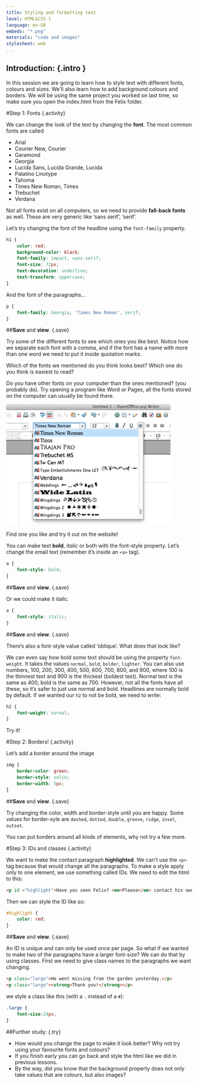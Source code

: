 ```yaml
---
title: Styling and formatting text
level: HTML&CSS 1
language: en-GB
embeds: "*.png"
materials: "code and images"
stylesheet: web
...
```


## __Introduction:__ {.intro }
In this session we are going to learn how to style text with different fonts, colours and sizes. We'll also learn how to add background colours and borders. We will be using the same project you worked on last time, so make sure you open the index.html from the Felix folder.

#Step 1: Fonts {.activity}

We can change the look of the text by changing the __font__. The most common fonts are called

+ Arial
+ Courier New, Courier
+ Garamond
+ Georgia
+ Lucida Sans, Lucida Grande, Lucida
+ Palatino Linotype
+ Tahoma
+ Times New Roman, Times
+ Trebuchet
+ Verdana

Not all fonts exist on all computers, so we need to provide __fall-back fonts__ as well. These are very generic like ‘sans serif’, ‘serif’.

Let’s try changing the font of the headline using the `font-family` property.

```css
h1 {
	color: red;
	background-color: black;
	font-family: impact, sans-serif;
	font-size: 72px;
	text-decoration: underline;
	text-transform: uppercase;
}
```
And the font of the paragraphs...

```css
p {
	font-family: Georgia, 'Times New Roman', serif;
}
```

##__Save__ and __view__. {.save}

Try some of the different fonts to see which ones you like best. Notice how we separate each font with a comma, and if the font has a name with more than one word we need to put it inside quotation marks.

Which of the fonts we mentioned do you think looks best? Which one do you think is easiest to read?

Do you have other fonts on your computer than the ones mentioned? (you probably do). Try opening a program like Word or Pages, all the fonts stored on the computer can usually be found there.

![screenshot](fonts.png)

Find one you like and try it out on the website!

You can make text __bold__, *italic* or both with the font-style property. Let’s change the email text (remember it’s inside an `<a>` tag).

```css
a {
	font-style: bold;
}
```

##__Save__ and __view__. {.save}

Or we could make it italic.

```css
a {
	font-style: italic;
}
```
##__Save__ and __view__. {.save}

There’s also a font-style value called ‘oblique’. What does that look like?

We can even say how bold some text should be using the property `font-weight`. It takes the values `normal`, `bold`, `bolder`, `lighter`. You can also use numbers, 100, 200, 300, 400, 500, 600, 700, 800, and 900, where 100 is the thinnest text and 900 is the thickest (boldest text). Normal text is the same as 400, bold is the same as 700. However, not all the fonts have all these, so it’s safer to just use normal and bold. Headlines are normally bold by default. If we wanted our `h2` to not be bold, we need to write:

```css
h2 {
	font-weight: normal;
}
```

Try it!

#Step 2: Borders! {.activity}

Let’s add a border around the image

```css
img {
	border-color: green;
	border-style: solid;
	border-width: 5px;
}
```
##__Save__ and __view__. {.save}

Try changing the color, width and border-style until you are happy. Some values for border-syle are `dashed`, `dotted`, `double`, `groove`, `ridge`, `inset`, `outset`.

You can put borders around all kinds of elements, why not try a few more.

#Step 3: IDs and classes {.activity}

We want to make the contact paragraph __highlighted__.  We can’t use the `<p>` tag because that would change all the paragraphs. To make a style apply only to one element, we use something called IDs. We need to edit the html to this:

```html
<p id ="highlight">Have you seen Felix? <em>Please</em> contact his owners at <a href="mailto:felixowners@email.com">felixowners@email.com</a></p>
```

Then we can style the ID like so:

```css
#highlight {
	color: red;
}
```

##__Save__ and __view__. {.save}

An ID is unique and can only be used once per page. So what if we wanted to make two of the paragraphs have a larger font-size? We can do that by using classes. First we need to give class names to the paragraphs we want changing.

```html
<p class="large">He went missing from the garden yesterday.</p>
<p class="large"><strong>Thank you!</strong></p>
```
we style a class like this (with a `.` instead of a `#`):

```css
.large {
	font-size:24px;
}
```

##Further study: {.try}

+ How would you change the page to make it look better? Why not try using your favourite fonts and colours?
+ If you finish early you can go back and style the html like we did in previous lessons.
+ By the way, did you know that the background property does not only take values that are colours, but also images?
